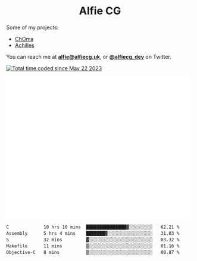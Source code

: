 <h1 align="center">Alfie CG</h1>

Some of my projects:
* [ChOma](https://github.com/opa334/ChOma)
* [Achilles](https://github.com/alfiecg24/Achilles)

You can reach me at **alfie@alfiecg.uk**, or **[@alfiecg_dev](https://twitter.com/alfiecg_dev)** on Twitter.

<a href="https://wakatime.com/@61592169-b9cf-4af8-b6fa-8ac7d4369b01"><img src="https://wakatime.com/badge/user/61592169-b9cf-4af8-b6fa-8ac7d4369b01.svg" alt="Total time coded since May 22 2023" /></a>


<img align="center" src="/github-metrics.svg" alt="Metrics" width="500">

 <!--[![GitHub Streak](https://streak-stats.demolab.com/?user=alfiecg24)](https://git.io/streak-stats)-->

<!--START_SECTION:waka-->

```txt
C             10 hrs 10 mins  ███████████████▓░░░░░░░░░   62.21 %
Assembly      5 hrs 4 mins    ███████▓░░░░░░░░░░░░░░░░░   31.03 %
S             32 mins         ▓░░░░░░░░░░░░░░░░░░░░░░░░   03.32 %
Makefile      11 mins         ▒░░░░░░░░░░░░░░░░░░░░░░░░   01.16 %
Objective-C   8 mins          ▒░░░░░░░░░░░░░░░░░░░░░░░░   00.87 %
```

<!--END_SECTION:waka-->
